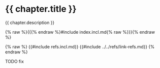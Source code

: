 # {{ chapter.title }}

{{ chapter.description }}

{% raw %}{{{% endraw %}#include index.incl.md{% raw %}}}{% endraw %}

{% raw %}
{{#include refs.incl.md}}
{{#include ../../refs/link-refs.md}}
{% endraw %}

<div class="hidden">
TODO fix
</div>

